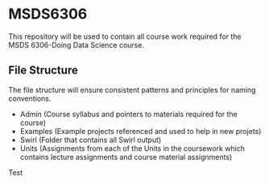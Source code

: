 # MSDS6306
This repository will be used to contain all course work required for the MSDS 6306-Doing Data Science course.

## File Structure
The file structure will ensure consistent patterns and principles for naming conventions.

* Admin (Course syllabus and pointers to materials required for the course)
* Examples (Example projects referenced and used to help in new projets)
* Swirl (Folder that contains all Swirl output)
* Units (Assignments from each of the Units in the coursework which contains lecture assignments and course material assignments)

Test